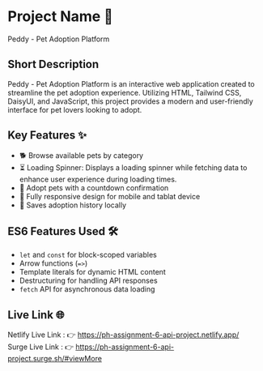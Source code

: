 # Project Name 🚀
Peddy - Pet Adoption Platform

## Short Description
Peddy - Pet Adoption Platform is an interactive web application created to streamline the pet adoption experience. Utilizing HTML, Tailwind CSS, DaisyUI, and JavaScript, this project provides a modern and user-friendly interface for pet lovers looking to adopt.

## Key Features ✨
- 🐕 Browse available pets by category
- ⏳ Loading Spinner: Displays a loading spinner while fetching data to enhance user experience during loading times.
- 🛒 Adopt pets with a countdown confirmation
- 📱 Fully responsive design for mobile and tablat device
- 💾 Saves adoption history locally

## ES6 Features Used 🛠️
- `let` and `const` for block-scoped variables
- Arrow functions (`=>`)
- Template literals for dynamic HTML content
- Destructuring for handling API responses
- `fetch` API for asynchronous data loading

## Live Link 🌐


Netlify Live Link : 👉
[](https://ph-assignment-6-api-project.netlify.app/)
https://ph-assignment-6-api-project.netlify.app/  
Surge Live Link : 👉
[]()
https://ph-assignment-6-api-project.surge.sh/#viewMore   





   